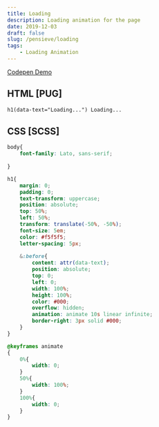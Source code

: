 ```yaml
---
title: Loading
description: Loading animation for the page
date: 2019-12-03
draft: false
slug: /pensieve/loading
tags:
	- Loading Animation
---
```


[Codepen Demo](https://codepen.io/bhargavborse/pen/RwZqEMm)

## HTML [PUG]

```html
h1(data-text="Loading...") Loading...
```

## CSS [SCSS]

```css
body{
	font-family: Lato, sans-serif;
	
}

h1{
	margin: 0;
	padding: 0;
	text-transform: uppercase;
	position: absolute;
	top: 50%;
	left: 50%;
	transform: translate(-50%, -50%);
	font-size: 5em;
	color: #f5f5f5;
	letter-spacing: 5px;
	
	&:before{
		content: attr(data-text);
		position: absolute;
		top: 0;
		left: 0;
		width: 100%;
		height: 100%;
		color: #000;
		overflow: hidden;
		animation: animate 10s linear infinite;
		border-right: 3px solid #000;
	}
}

@keyframes animate
{
	0%{
		width: 0;
	}
	50%{
		width: 100%;
	}
	100%{
		width: 0;
	}
}
```
